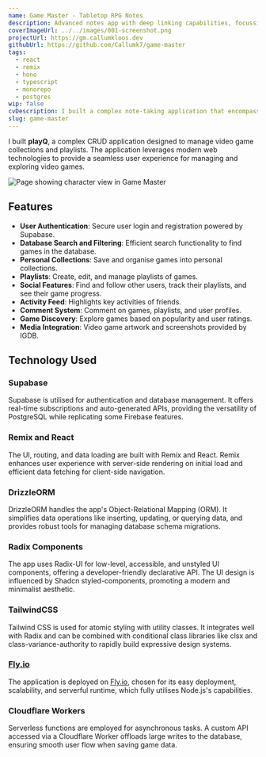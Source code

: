 ```yaml
---
name: Game Master - Tabletop RPG Notes
description: Advanced notes app with deep linking capabilities, focussing on Tabletop RPG players.
coverImageUrl: ../../images/001-screenshot.png
projectUrl: https://gm.callumkloos.dev
githubUrl: https://github.com/Callumk7/game-master
tags:
  - react
  - remix
  - hono
  - typescript
  - monorepo
  - postgres
wip: false
cvDescription: I built a complex note-taking application that encompasses a front-end client built on top of react and remix, as well as a dedicated back-end built with node and hono. These were tied together in a monorepo setup which facilitated a shared contract through an api package that managed all cross-boundary types and data-fetching functions consumed by the client.
slug: game-master
---
```


I built **playQ**, a complex CRUD application designed to manage video game collections and playlists. The application leverages modern web technologies to provide a seamless user experience for managing and exploring video games.

![Page showing character view in Game Master](/images/001-screenshot.png)

## Features

- **User Authentication**: Secure user login and registration powered by Supabase.
- **Database Search and Filtering**: Efficient search functionality to find games in the database.
- **Personal Collections**: Save and organise games into personal collections.
- **Playlists**: Create, edit, and manage playlists of games.
- **Social Features**: Find and follow other users, track their playlists, and see their game progress.
- **Activity Feed**: Highlights key activities of friends.
- **Comment System**: Comment on games, playlists, and user profiles.
- **Game Discovery**: Explore games based on popularity and user ratings.
- **Media Integration**: Video game artwork and screenshots provided by IGDB.

## Technology Used

### Supabase

Supabase is utilised for authentication and database management. It offers real-time subscriptions and auto-generated APIs, providing the versatility of PostgreSQL while replicating some Firebase features.

### Remix and React

The UI, routing, and data loading are built with Remix and React. Remix enhances user experience with server-side rendering on initial load and efficient data fetching for client-side navigation.

### DrizzleORM

DrizzleORM handles the app's Object-Relational Mapping (ORM). It simplifies data operations like inserting, updating, or querying data, and provides robust tools for managing database schema migrations.

### Radix Components

The app uses Radix-UI for low-level, accessible, and unstyled UI components, offering a developer-friendly declarative API. The UI design is influenced by Shadcn styled-components, promoting a modern and minimalist aesthetic.

### TailwindCSS

Tailwind CSS is used for atomic styling with utility classes. It integrates well with Radix and can be combined with conditional class libraries like clsx and class-variance-authority to rapidly build expressive design systems.

### [Fly.io](http://Fly.io)

The application is deployed on [Fly.io](http://Fly.io), chosen for its easy deployment, scalability, and serverful runtime, which fully utilises Node.js's capabilities.

### Cloudflare Workers

Serverless functions are employed for asynchronous tasks. A custom API accessed via a Cloudflare Worker offloads large writes to the database, ensuring smooth user flow when saving game data.
